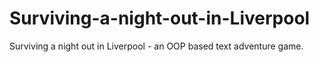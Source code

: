 # Surviving-a-night-out-in-Liverpool
Surviving a night out in Liverpool - an OOP based text adventure game.
